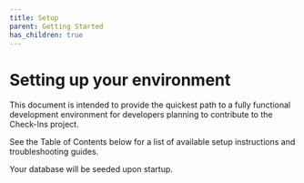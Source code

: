 ```yaml
---
title: Setup
parent: Getting Started
has_children: true
---
```


# Setting up your environment

This document is intended to provide the quickest path to a fully functional development environment for developers planning to contribute to the Check-Ins project.

See the Table of Contents below for a list of available setup instructions and troubleshooting guides.

Your database will be seeded upon startup.
